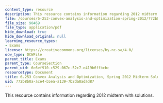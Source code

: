 ```yaml
---
content_type: resource
description: This resource contains information regarding 2012 midterm with solutions.
file: /courses/6-253-convex-analysis-and-optimization-spring-2012/772b8b0aace4b5eaa1397b2da8adad87_MIT6_253S12_midterm_sol.pdf
file_size: 90469
file_type: application/pdf
hide_download: true
hide_download_original: null
learning_resource_types:
- Exams
license: https://creativecommons.org/licenses/by-nc-sa/4.0/
ocw_type: OCWFile
parent_title: Exams
parent_type: CourseSection
parent_uid: 6c6ef910-c529-067c-52c7-e419b6ffbcbc
resourcetype: Document
title: 6.253 Convex Analysis and Optimization, Spring 2012 Midterm Solutions
uid: 772b8b0a-ace4-b5ea-a139-7b2da8adad87
---
```

This resource contains information regarding 2012 midterm with solutions.